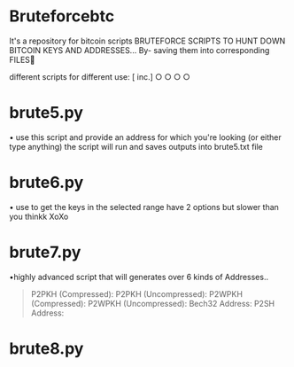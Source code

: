 # Bruteforcebtc

It's a  repository for bitcoin scripts 
BRUTEFORCE SCRIPTS TO HUNT DOWN BITCOIN KEYS AND ADDRESSES...
By- saving them into corresponding FILES📂

different scripts for different use: [ inc.]
○
○
○
○

# brute5.py

• use this script and provide an address  for which you're looking 
(or either type anything)
the script will run and saves outputs into brute5.txt file

# brute6.py

• use to get the keys in the selected range  have 2 options but slower than you thinkk XoXo 

# brute7.py

•highly advanced script that will generates over 6 kinds of Addresses..
>P2PKH (Compressed): 
>P2PKH (Uncompressed): 
>P2WPKH (Compressed): 
>P2WPKH (Uncompressed): 
>Bech32 Address: 
>P2SH Address:

# brute8.py 


